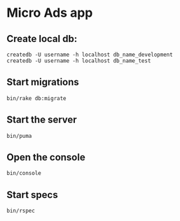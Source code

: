# Micro Ads app

## Create local db:

    createdb -U username -h localhost db_name_development
    createdb -U username -h localhost db_name_test

## Start migrations

    bin/rake db:migrate

## Start the server

    bin/puma

## Open the console

    bin/console

## Start specs

    bin/rspec

